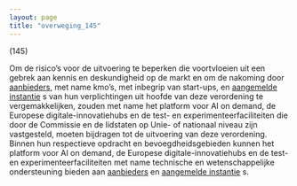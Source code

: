 ```yaml
---
layout: page
title: "overweging_145"
---
```


(145)

Om de risico’s voor de uitvoering te beperken die voortvloeien uit een gebrek aan kennis en deskundigheid op de markt en om de nakoming door [aanbieders](a3.md#^aanbieder), met name kmo’s, met inbegrip van start-ups, en [aangemelde instantie](a3.md#^aanins) s van hun verplichtingen uit hoofde van deze verordening te vergemakkelijken, zouden met name het platform voor AI on demand, de Europese digitale-innovatiehubs en de test- en experimenteerfaciliteiten die door de Commissie en de lidstaten op Unie- of nationaal niveau zijn vastgesteld, moeten bijdragen tot de uitvoering van deze verordening. Binnen hun respectieve opdracht en bevoegdheidsgebieden kunnen het platform voor AI on demand, de Europese digitale-innovatiehubs en de test- en experimenteerfaciliteiten met name technische en wetenschappelijke ondersteuning bieden aan [aanbieders](a3.md#^aanbieder) en [aangemelde instantie](a3.md#^aanins) s.